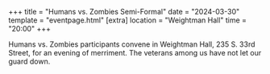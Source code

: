 +++
title = "Humans vs. Zombies Semi-Formal"
date = "2024-03-30"
template = "eventpage.html"
[extra]
location = "Weightman Hall"
time = "20:00"
+++

Humans vs. Zombies participants convene in Weightman Hall, 235 S. 33rd Street, for an evening of merriment.
The veterans among us have not let our guard down.

